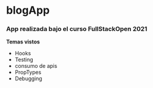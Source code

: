 # blogApp

### App realizada bajo el curso FullStackOpen 2021

**Temas vistos**

- Hooks
- Testing
- consumo de apis
- PropTypes
- Debugging
